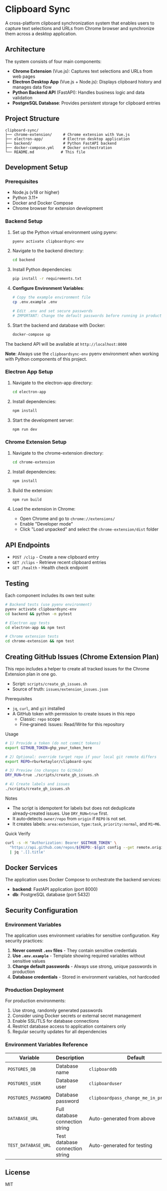 # Clipboard Sync

A cross-platform clipboard synchronization system that enables users to capture text selections and URLs from Chrome browser and synchronize them across a desktop application.

## Architecture

The system consists of four main components:

- **Chrome Extension** (Vue.js): Captures text selections and URLs from web pages
- **Electron Desktop App** (Vue.js + Node.js): Displays clipboard history and manages data flow
- **Python Backend API** (FastAPI): Handles business logic and data validation
- **PostgreSQL Database**: Provides persistent storage for clipboard entries

## Project Structure

```
clipboard-sync/
├── chrome-extension/     # Chrome extension with Vue.js
├── electron-app/         # Electron desktop application
├── backend/              # Python FastAPI backend
├── docker-compose.yml    # Docker orchestration
└── README.md            # This file
```

## Development Setup

### Prerequisites

- Node.js (v18 or higher)
- Python 3.11+
- Docker and Docker Compose
- Chrome browser for extension development

### Backend Setup

1. Set up the Python virtual environment using pyenv:
   ```bash
   pyenv activate clipboardsync-env
   ```

2. Navigate to the backend directory:
   ```bash
   cd backend
   ```

3. Install Python dependencies:
   ```bash
   pip install -r requirements.txt
   ```

4. **Configure Environment Variables**:
   ```bash
   # Copy the example environment file
   cp .env.example .env
   
   # Edit .env and set secure passwords
   # IMPORTANT: Change the default passwords before running in production!
   ```

5. Start the backend and database with Docker:
   ```bash
   docker-compose up
   ```

The backend API will be available at `http://localhost:8000`

**Note**: Always use the `clipboardsync-env` pyenv environment when working with Python components of this project.

### Electron App Setup

1. Navigate to the electron-app directory:
   ```bash
   cd electron-app
   ```

2. Install dependencies:
   ```bash
   npm install
   ```

3. Start the development server:
   ```bash
   npm run dev
   ```

### Chrome Extension Setup

1. Navigate to the chrome-extension directory:
   ```bash
   cd chrome-extension
   ```

2. Install dependencies:
   ```bash
   npm install
   ```

3. Build the extension:
   ```bash
   npm run build
   ```

4. Load the extension in Chrome:
   - Open Chrome and go to `chrome://extensions/`
   - Enable "Developer mode"
   - Click "Load unpacked" and select the `chrome-extension/dist` folder

## API Endpoints

- `POST /clip` - Create a new clipboard entry
- `GET /clips` - Retrieve recent clipboard entries
- `GET /health` - Health check endpoint

## Testing

Each component includes its own test suite:

```bash
# Backend tests (use pyenv environment)
pyenv activate clipboardsync-env
cd backend && python -m pytest

# Electron app tests
cd electron-app && npm test

# Chrome extension tests
cd chrome-extension && npm test
```

## Creating GitHub Issues (Chrome Extension Plan)

This repo includes a helper to create all tracked issues for the Chrome Extension plan in one go.

- Script: `scripts/create_gh_issues.sh`
- Source of truth: `issues/extension_issues.json`

Prerequisites
- `jq`, `curl`, and `git` installed
- A GitHub token with permission to create issues in this repo
  - Classic: `repo` scope
  - Fine‑grained: Issues: Read/Write for this repository

Usage
```bash
# 1) Provide a token (do not commit tokens)
export GITHUB_TOKEN=ghp_your_token_here

# 2) Optional: override target repo if your local git remote differs
export REPO=rburketaylor/clipboard-sync

# 3) Preview (no changes to GitHub)
DRY_RUN=true ./scripts/create_gh_issues.sh

# 4) Create labels and issues
./scripts/create_gh_issues.sh
```

Notes
- The script is idempotent for labels but does not deduplicate already‑created issues. Use `DRY_RUN=true` first.
- It auto‑detects `owner/repo` from `origin` if `REPO` is not set.
- It creates labels: `area:extension`, `type:task`, `priority:normal`, and `M1`–`M6`.

Quick Verify
```bash
curl -s -H "Authorization: Bearer $GITHUB_TOKEN" \
  "https://api.github.com/repos/${REPO:-$(git config --get remote.origin.url | sed -n 's#.*github.com[:/]\(.*\)\.git#\1#p')}/issues?labels=area:extension" \
  | jq '.[].title'
```

## Docker Services

The application uses Docker Compose to orchestrate the backend services:

- **backend**: FastAPI application (port 8000)
- **db**: PostgreSQL database (port 5432)

## Security Configuration

### Environment Variables

The application uses environment variables for sensitive configuration. Key security practices:

1. **Never commit `.env` files** - They contain sensitive credentials
2. **Use `.env.example`** - Template showing required variables without sensitive values
3. **Change default passwords** - Always use strong, unique passwords in production
4. **Database credentials** - Stored in environment variables, not hardcoded

### Production Deployment

For production environments:

1. Use strong, randomly generated passwords
2. Consider using Docker secrets or external secret management
3. Enable SSL/TLS for database connections
4. Restrict database access to application containers only
5. Regular security updates for all dependencies

### Environment Variables Reference

| Variable | Description | Default |
|----------|-------------|---------|
| `POSTGRES_DB` | Database name | `clipboarddb` |
| `POSTGRES_USER` | Database user | `clipboarduser` |
| `POSTGRES_PASSWORD` | Database password | `clipboardpass_change_me_in_production` |
| `DATABASE_URL` | Full database connection string | Auto-generated from above |
| `TEST_DATABASE_URL` | Test database connection string | Auto-generated for testing |

## License

MIT
